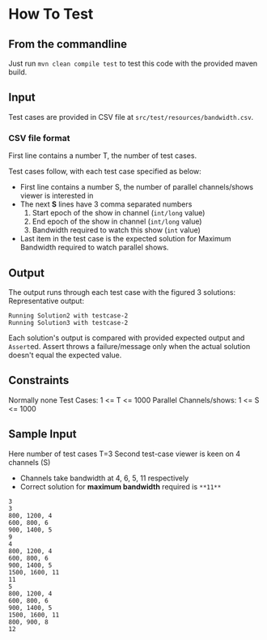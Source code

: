 # How To Test

## From the commandline
Just run `mvn clean compile test` to test this code with the provided maven build.

## Input
Test cases are provided in CSV file at `src/test/resources/bandwidth.csv`.

### CSV file format
First line contains a number T, the number of test cases.

Test cases follow, with each test case specified as below:
* First line contains a number S, the number of parallel channels/shows viewer is interested in
* The next **S** lines have 3 comma separated numbers 
  1. Start epoch of the show in channel (`int/long` value)
  2. End epoch of the show in channel (`int/long` value)
  3. Bandwidth required to watch this show (`int` value)
* Last item in the test case is the expected solution for Maximum Bandwidth required to watch parallel shows.

## Output
The output runs through each test case with the figured 3 solutions:
Representative output:
```
Running Solution2 with testcase-2
Running Solution3 with testcase-2
```
Each solution's output is compared with provided expected output and `Assert`ed.
Assert throws a failure/message only when the actual solution doesn't equal the expected value.

## Constraints
Normally none
Test Cases: 1 <= T <= 1000 
Parallel Channels/shows: 1 <= S <= 1000

## Sample Input
Here number of test cases T=3
Second test-case viewer is keen on 4 channels (S)
* Channels take bandwidth at 4, 6, 5, 11 respectively
* Correct solution for **maximum bandwidth** required is `**11**`
```
3
3
800, 1200, 4
600, 800, 6
900, 1400, 5
9
4
800, 1200, 4
600, 800, 6
900, 1400, 5
1500, 1600, 11
11
5
800, 1200, 4
600, 800, 6
900, 1400, 5
1500, 1600, 11
800, 900, 8
12
```
